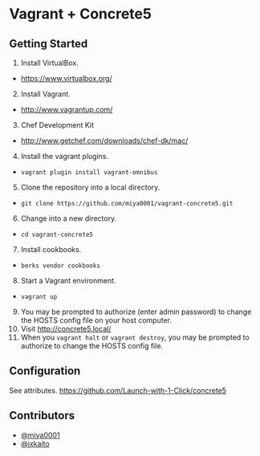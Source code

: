 # Vagrant + Concrete5

## Getting Started

1. Install VirtualBox.
 * https://www.virtualbox.org/
2. Install Vagrant.
 * http://www.vagrantup.com/
3. Chef Development Kit
 * http://www.getchef.com/downloads/chef-dk/mac/
4. Install the vagrant plugins.
 * `vagrant plugin install vagrant-omnibus`
5. Clone the repository into a local directory.
 * `git clone https://github.com/miya0001/vagrant-concrete5.git`
6. Change into a new directory.
 * `cd vagrant-concrete5`
7. Install cookbooks.
 * `berks vendor cookbooks`
8. Start a Vagrant environment.
 * `vagrant up`
9. You may be prompted to authorize (enter admin password) to change the HOSTS config file on your host computer.
10. Visit http://concrete5.local/
11. When you `vagrant halt` or `vagrant destroy`, you may be prompted to authorize to change the HOSTS config file.

## Configuration

See attributes.
https://github.com/Launch-with-1-Click/concrete5

## Contributors

* [@miya0001](https://github.com/miya0001/)
* [@ixkaito](https://github.com/ixkaito/)

